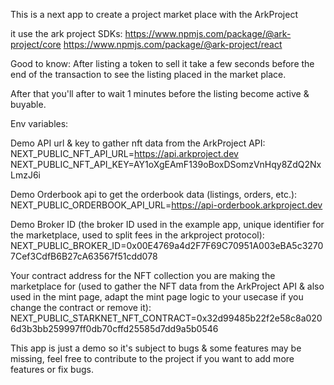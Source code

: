 This is a next app to create a project market place with the ArkProject

it use the ark project SDKs:
https://www.npmjs.com/package/@ark-project/core
https://www.npmjs.com/package/@ark-project/react

Good to know:
After listing a token to sell it take a few seconds before the end of the transaction to see the listing placed in the market place.

After that you'll after to wait 1 minutes before the listing become active & buyable.

Env variables:

Demo API url & key to gather nft data from the ArkProject API:
NEXT_PUBLIC_NFT_API_URL=https://api.arkproject.dev
NEXT_PUBLIC_NFT_API_KEY=AY1oXgEAmF139oBoxDSomzVnHqy8ZdQ2NxLmzJ6i

Demo Orderbook api to get the orderbook data (listings, orders, etc.): 
NEXT_PUBLIC_ORDERBOOK_API_URL=https://api-orderbook.arkproject.dev

Demo Broker ID (the broker ID used in the example app, unique identifier for the marketplace, used to split fees in the arkproject protocol):
NEXT_PUBLIC_BROKER_ID=0x00E4769a4d2F7F69C70951A003eBA5c32707Cef3CdfB6B27cA63567f51cdd078

Your contract address for the NFT collection you are making the marketplace for (used to gather the NFT data from the ArkProject API & also used in the mint page, adapt the mint page logic to your usecase if you change the contract or remove it):
NEXT_PUBLIC_STARKNET_NFT_CONTRACT=0x32d99485b22f2e58c8a0206d3b3bb259997ff0db70cffd25585d7dd9a5b0546

This app is just a demo so it's subject to bugs & some features may be missing, feel free to contribute to the project if you want to add more features or fix bugs.